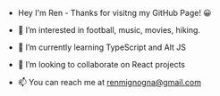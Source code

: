 
- Hey I'm Ren - Thanks for visitng my GitHub Page! 😀

- 👀 I’m interested in football, music, movies, hiking.
- 🌱 I’m currently learning TypeScript and Alt JS
- 💞️ I’m looking to collaborate on React projects
- 📫 You can reach me at renmignogna@gmail.com
